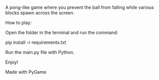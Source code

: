 A pong-like game where you prevent the ball from falling while various blocks spawn across the screen.

How to play:

Open the folder in the terminal and run the command:

pip install -r requirements.txt

Run the main.py file with Python.

Enjoy!

Made with PyGame
